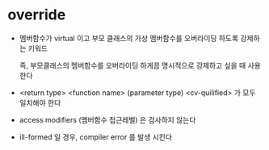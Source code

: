 # override

+ 멤버함수가 virtual 이고 부모 클래스의 가상 멤버함수를 오버라이딩 하도록 강제하는 키워드
    
    즉, 부모클래스의 멤버함수를 오버라이딩 하게끔 명시적으로 강제하고 싶을 때 사용한다

+ \<return type> \<function name> \(parameter type)  \<cv-quilified> 가 모두 일치해야 한다

+ access modifiers (멤버함수 접근레벨) 은 검사하지 않는다

+ ill-formed 일 경우, compiler error 를 발생 시킨다